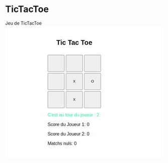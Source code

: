 # TicTacToe
Jeu de TicTacToe
![alt text](https://github.com/Kenedy-GBESSI/TicTacToe/blob/main/TicTac.png?raw=false)
